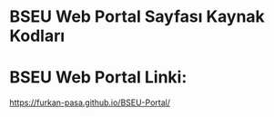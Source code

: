 # BSEU Web Portal Sayfası Kaynak Kodları

# BSEU Web Portal Linki:  
https://furkan-pasa.github.io/BSEU-Portal/
